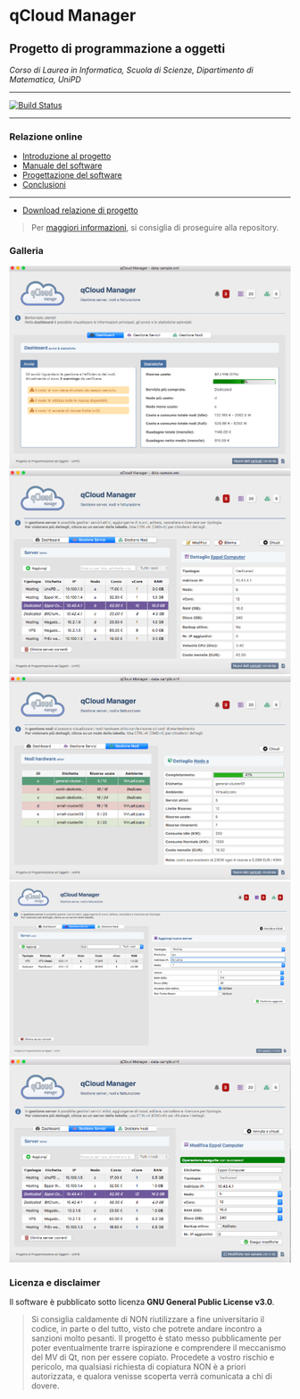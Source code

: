 # qCloud Manager
## Progetto di programmazione a oggetti

*Corso di Laurea in Informatica, Scuola di Scienze, Dipartimento di
Matematica, UniPD*

---

[![Build Status](https://travis-ci.org/Maxelweb/qCloudUNIPD.svg?branch=master)](https://travis-ci.org/Maxelweb/qCloudUNIPD)

---

### Relazione online

- [Introduzione al progetto](pages/intro.md)
- [Manuale del software](pages/manuale.md)
- [Progettazione del software](pages/progettazione.md)
- [Conclusioni](pages/conclusione.md)

---

- [Download relazione di progetto](download/relazione.pdf)

> Per [maggiori informazioni](https://maxelweb.github.com/qCloudUNIPD), si consiglia di proseguire alla repository.


### Galleria

[![Dashboard](images/dash-view.png)](images/dash-view.png)
[![Server](images/server-view.png)](images/server-view.png)
[![Nodi](images/nodes-view.png)](images/nodes-view.png)
[![Aggiunta server](images/server-add.png)](images/server-add.png)
[![Rimozione server](images/server-edit.png)](images/server-edit.png)


### Licenza e disclaimer

Il software è pubblicato sotto licenza **GNU General Public License v3.0**. 
> Si consiglia caldamente di NON riutilizzare a fine universitario il codice, in parte o del tutto, visto che potrete andare incontro a sanzioni molto pesanti. Il progetto è stato messo pubblicamente per poter eventualmente trarre ispirazione e comprendere il meccanismo del MV di Qt, non per essere copiato. Procedete a vostro rischio e pericolo, ma qualsiasi richiesta di copiatura NON è a priori autorizzata, e qualora venisse scoperta verrà comunicata a chi di dovere.